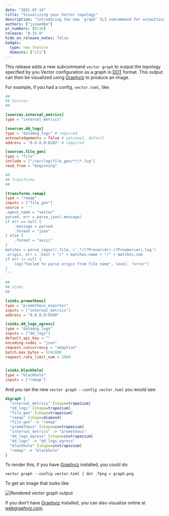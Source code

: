 ```yaml
---
date: "2021-07-14"
title: "Visualizing your Vector topology"
description: "Introducing the new `graph` CLI subcommand for outputting your Vector topology as a graph"
authors: ["jszwedko"]
pr_numbers: [8116]
release: "0.15.0"
hide_on_release_notes: false
badges:
  type: new feature
  domains: ["cli"]
---
```


This release adds a new subcommand `vector graph` to output the topology specified by you Vector configuration as
a graph in [DOT][DOT] format. This output can then be visualized using [Graphviz] to produce an image.

For example, if you had a config, `vector.toml`, like:

```toml
##
## Sources
##

[sources.internal_metrics]
type = "internal_metrics"

[sources.dd_logs]
type = "datadog_logs" # required
acknowledgements = false # optional, default
address = "0.0.0.0:8282" # required

[sources.file_gen]
type = "file"
include = ["/var/log/file_gen/**/*.log"]
read_from = "beginning"

##
## Transforms
##

[transforms.remap]
type = "remap"
inputs = ["file_gen"]
source = '''
.agent_name = "vector"
parsed, err = parse_json(.message)
if err == null {
    .message = parsed
    .format = "json"
} else {
    .format = "ascii"
}
matches = parse_regex!(.file, r'.*/(?P<num>\d+)-(?P<name>\w+).log')
.origin, err = .host + "/" + matches.name + "/" + matches.num
if err != null {
    log("Failed to parse origin from file name", level: "error")
}
'''

##
## Sinks
##

[sinks.prometheus]
type = "prometheus_exporter"
inputs = ["internal_metrics"]
address = "0.0.0.0:9598"

[sinks.dd_logs_egress]
type = "datadog_logs"
inputs = ["dd_logs"]
default_api_key = ""
encoding.codec = "json"
request.concurrency = "adaptive"
batch.max_bytes = 5242880
request.rate_limit_num = 1000


[sinks.blackhole]
type = "blackhole"
inputs = ["remap"]
```

And you ran the new `vector graph --config vector.toml` you would see:

```dot
digraph {
  "internal_metrics" [shape=trapezium]
  "dd_logs" [shape=trapezium]
  "file_gen" [shape=trapezium]
  "remap" [shape=diamond]
  "file_gen" -> "remap"
  "prometheus" [shape=invtrapezium]
  "internal_metrics" -> "prometheus"
  "dd_logs_egress" [shape=invtrapezium]
  "dd_logs" -> "dd_logs_egress"
  "blackhole" [shape=invtrapezium]
  "remap" -> "blackhole"
}
```

To render this, if you have [Graphviz] installed, you could do:

```shell
vector graph --config vector.toml | dot -Tpng > graph.png
```

To get an image that looks like:

![Rendered vector graph output](/img/vector-graph.png)

If you don't have [Graphviz] installed, you can also visualize online at [webgraphviz.com](http://www.webgraphviz.com/).

[DOT]: https://graphviz.org/doc/info/lang.html
[Graphviz]: https://graphviz.org
